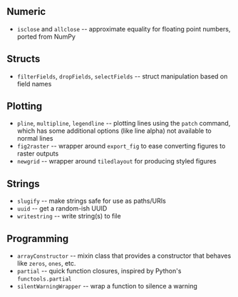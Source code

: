Numeric
-------

- `isclose` and `allclose` -- approximate equality for floating point numbers,
  ported from NumPy

Structs
-------

- `filterFields`, `dropFields`, `selectFields` -- struct manipulation based on
  field names

Plotting
--------

- `pline`, `multipline`, `legendline` -- plotting lines using the `patch`
  command, which has some additional options (like line alpha) not available to
  normal lines
- `fig2raster` -- wrapper around `export_fig` to ease converting figures to
  raster outputs
- `newgrid` -- wrapper around `tiledlayout` for producing styled figures

Strings
-------

- `slugify` -- make strings safe for use as paths/URIs
- `uuid` -- get a random-ish UUID
- `writestring` -- write string(s) to file

Programming
-----------

- `arrayConstructor` -- mixin class that provides a constructor that behaves 
  like `zeros`, `ones`, etc.
- `partial` -- quick function closures, inspired by Python's `functools.partial`
- `silentWarningWrapper` -- wrap a function to silence a warning
